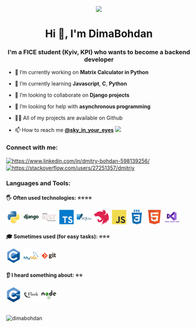 <div id="header" align="center">
  <img src="https://i.giphy.com/media/v1.Y2lkPTc5MGI3NjExcTV0cnY0OXF3czRxODRueW41ZDJoa2xrOGU5aDVwZ2Zhand6Y3A5ZCZlcD12MV9pbnRlcm5hbF9naWZfYnlfaWQmY3Q9Zw/QDjpIL6oNCVZ4qzGs7/giphy.gif" width="100"/>
</div>

<h1 align="center">Hi 👋, I'm DimaBohdan</h1>
<h3 align="center">I'm a FICE student (Kyiv, KPI) who wants to become a backend developer</h3>

- 🔭 I’m currently working on **Matrix Calculator in Python**

- 🌱 I’m currently learning **Javascript**, **C**, **Python**

- 👯 I’m looking to collaborate on **Django projects**

- 🤝 I’m looking for help with **asynchronous programming**

- 👨‍💻 All of my projects are available on Github

- 📫 How to reach me **[@sky_in_your_eyes](https://t.me/sky_in_your_eyes)** <img width="30px" src="https://ouch-cdn2.icons8.com/KDWSUwPNbeZaxOYggiW8VmQJqy7p2cIN_g0lq-Ywo34/rs:fit:456:456/czM6Ly9pY29uczgu/b3VjaC1wcm9kLmFz/c2V0cy9wbmcvOTg1/L2I5MDg2ZjUyLTRi/NWMtNDYyZC1iMTli/LTk5Y2Q0NGZiYjI4/Yi5wbmc.png">

<h3 align="left">Connect with me:</h3>
<p align="left">
<a href="https://linkedin.com/in/https://www.linkedin.com/in/dmitry-bohdan-598139256/" target="blank"><img align="center" src="https://raw.githubusercontent.com/rahuldkjain/github-profile-readme-generator/master/src/images/icons/Social/linked-in-alt.svg" alt="https://www.linkedin.com/in/dmitry-bohdan-598139256/" height="30" width="40" /></a>
<a href="https://stackoverflow.com/users/https://stackoverflow.com/users/27251357/dmitriy" target="blank"><img align="center" src="https://raw.githubusercontent.com/rahuldkjain/github-profile-readme-generator/master/src/images/icons/Social/stack-overflow.svg" alt="https://stackoverflow.com/users/27251357/dmitriy" height="30" width="40" /></a>
</p>

<h3 align="left">Languages and Tools:</h3>
<h4 align="left">🖐️ Often used technologies: ⭐⭐⭐⭐</h4>
<div>
  <img src="https://github.com/devicons/devicon/blob/master/icons/python/python-original.svg" title="Python" alt="Python" width="40" height="40"/>&nbsp;
  <img src="https://github.com/devicons/devicon/blob/master/icons/django/django-plain-wordmark.svg" title="Django" alt="Django" width="40" height="40"/>&nbsp;
  <img src="https://github.com/devicons/devicon/blob/master/icons/djangorest/djangorest-original-wordmark.svg" title="Django REST" alt="Django REST" width="40" height="40"/>&nbsp;
  <img src="https://github.com/devicons/devicon/blob/master/icons/typescript/typescript-original.svg" title="TypeScript" alt="TypeScript" width="40" height="40"/>&nbsp;
  <img src="https://github.com/devicons/devicon/blob/master/icons/sqlite/sqlite-original-wordmark.svg" title="SQLite" alt="SQLite" width="40" height="40"/>&nbsp;
  <img src="https://github.com/devicons/devicon/blob/master/icons/nestjs/nestjs-original.svg" title="NestJS" alt="NestJS" width="40" height="40"/>&nbsp;
  <img src="https://github.com/devicons/devicon/blob/master/icons/javascript/javascript-original.svg" title="JavaScript" alt="JavaScript" width="40" height="40"/>&nbsp;
  <img src="https://github.com/devicons/devicon/blob/master/icons/css3/css3-plain-wordmark.svg"  title="CSS3" alt="CSS" width="40" height="40"/>&nbsp;
  <img src="https://github.com/devicons/devicon/blob/master/icons/html5/html5-original.svg" title="HTML5" alt="HTML" width="40" height="40"/>&nbsp;
  <img src="https://github.com/devicons/devicon/blob/master/icons/visualstudio/visualstudio-original-wordmark.svg" title="VS" alt="VS" width="40" height="40"/>&nbsp;
</div>
<h4 align="left">🎓 Sometimes used (for easy tasks): ⭐⭐⭐</h4>
<div>
  <img src="https://github.com/devicons/devicon/blob/master/icons/c/c-original.svg" title="C"  alt="C" width="40" height="40"/>&nbsp;
  <img src="https://github.com/devicons/devicon/blob/master/icons/mysql/mysql-original-wordmark.svg" title="MySQL"  alt="MySQL" width="40" height="40"/>&nbsp;
  <img src="https://github.com/devicons/devicon/blob/master/icons/git/git-original-wordmark.svg" title="Git" alt="Git" width="40" height="40"/>&nbsp;
</div>
<h4 align="left">👂 I heard something about: ⭐⭐</h4>
<div>
    <img src="https://github.com/devicons/devicon/blob/master/icons/cplusplus/cplusplus-original.svg" title="C++" alt="C++" width="40" height="40"/>&nbsp;
    <img src="https://github.com/devicons/devicon/blob/master/icons/flask/flask-original-wordmark.svg" title="Flask" alt="Flask" width="40" height="40"/>&nbsp;
    <img src="https://github.com/devicons/devicon/blob/master/icons/nodejs/nodejs-original-wordmark.svg" title="NodeJS" alt="NodeJS" width="40" height="40"/>&nbsp;
</div>
<br>
<p><img align="center" src="https://github-readme-stats.vercel.app/api/top-langs?username=dimabohdan&show_icons=true&theme=tokyonight&locale=en&layout=compact" alt="dimabohdan" /></p>

<!---
DimaBohdan/DimaBohdan is a ✨ special ✨ repository because its `README.md` (this file) appears on your GitHub profile.
You can click the Preview link to take a look at your changes.
--->
